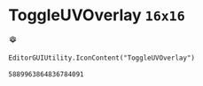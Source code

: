 # ToggleUVOverlay `16x16`
<img src="/img/ToggleUVOverlay.png" width=16 height=16>

``` CSharp
EditorGUIUtility.IconContent("ToggleUVOverlay")
```
```
5889963864836784091
```
